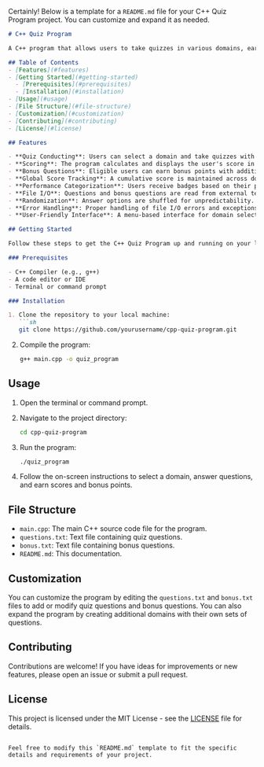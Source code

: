 Certainly! Below is a template for a `README.md` file for your C++ Quiz Program project. You can customize and expand it as needed.

```markdown
# C++ Quiz Program

A C++ program that allows users to take quizzes in various domains, earn scores, and even bonus points based on their performance.

## Table of Contents
- [Features](#features)
- [Getting Started](#getting-started)
  - [Prerequisites](#prerequisites)
  - [Installation](#installation)
- [Usage](#usage)
- [File Structure](#file-structure)
- [Customization](#customization)
- [Contributing](#contributing)
- [License](#license)

## Features

- **Quiz Conducting**: Users can select a domain and take quizzes with multiple questions.
- **Scoring**: The program calculates and displays the user's score in the quiz.
- **Bonus Questions**: Eligible users can earn bonus points with additional questions.
- **Global Score Tracking**: A cumulative score is maintained across domains.
- **Performance Categorization**: Users receive badges based on their performance.
- **File I/O**: Questions and bonus questions are read from external text files.
- **Randomization**: Answer options are shuffled for unpredictability.
- **Error Handling**: Proper handling of file I/O errors and exceptions.
- **User-Friendly Interface**: A menu-based interface for domain selection.

## Getting Started

Follow these steps to get the C++ Quiz Program up and running on your local machine.

### Prerequisites

- C++ Compiler (e.g., g++)
- A code editor or IDE
- Terminal or command prompt

### Installation

1. Clone the repository to your local machine:
   ```sh
   git clone https://github.com/yourusername/cpp-quiz-program.git
   ```

2. Compile the program:
   ```sh
   g++ main.cpp -o quiz_program
   ```

## Usage

1. Open the terminal or command prompt.

2. Navigate to the project directory:
   ```sh
   cd cpp-quiz-program
   ```

3. Run the program:
   ```sh
   ./quiz_program
   ```

4. Follow the on-screen instructions to select a domain, answer questions, and earn scores and bonus points.

## File Structure

- `main.cpp`: The main C++ source code file for the program.
- `questions.txt`: Text file containing quiz questions.
- `bonus.txt`: Text file containing bonus questions.
- `README.md`: This documentation.

## Customization

You can customize the program by editing the `questions.txt` and `bonus.txt` files to add or modify quiz questions and bonus questions. You can also expand the program by creating additional domains with their own sets of questions.

## Contributing

Contributions are welcome! If you have ideas for improvements or new features, please open an issue or submit a pull request.

## License

This project is licensed under the MIT License - see the [LICENSE](LICENSE) file for details.
```

Feel free to modify this `README.md` template to fit the specific details and requirements of your project.
